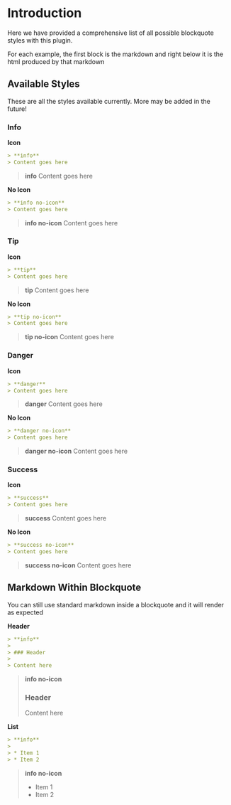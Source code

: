 # Introduction

Here we have provided a comprehensive list of all possible blockquote styles with this plugin.

For each example, the first block is the markdown and right below it is the html produced by that markdown

<!-- toc -->

## Available Styles

These are all the styles available currently. More may be added in the future!

### Info

**Icon**

```markdown
> **info**
> Content goes here
```

> **info**
> Content goes here

**No Icon**

```markdown
> **info no-icon**
> Content goes here
```

> **info no-icon**
> Content goes here

### Tip

**Icon**

```markdown
> **tip**
> Content goes here
```

> **tip**
> Content goes here

**No Icon**

```markdown
> **tip no-icon**
> Content goes here
```

> **tip no-icon**
> Content goes here

### Danger

**Icon**

```markdown
> **danger**
> Content goes here
```

> **danger**
> Content goes here

**No Icon**

```markdown
> **danger no-icon**
> Content goes here
```

> **danger no-icon**
> Content goes here

### Success

**Icon**

```markdown
> **success**
> Content goes here
```

> **success**
> Content goes here

**No Icon**

```markdown
> **success no-icon**
> Content goes here
```

> **success no-icon**
> Content goes here

## Markdown Within Blockquote

You can still use standard markdown inside a blockquote and it will render as expected

**Header**

```markdown
> **info**
>
> ### Header
>
> Content here
```

> **info no-icon**
>
> ### Header
>
> Content here

**List**

```markdown
> **info**
>
> * Item 1
> * Item 2
```

> **info no-icon**
>
> * Item 1
> * Item 2
